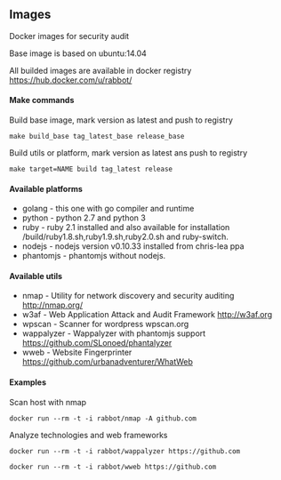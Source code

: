## Images


Docker images for security audit

Base image is based on ubuntu:14.04

All builded images are available in docker registry https://hub.docker.com/u/rabbot/

#### Make commands


Build base image, mark version as latest and push to registry

`make build_base tag_latest_base release_base`

Build utils or platform, mark version as latest ans push to registry

`make target=NAME build tag_latest release` 

#### Available platforms

 * golang - this one with go compiler and runtime
 * python - python 2.7 and python 3 
 * ruby - ruby 2.1 installed and also available for installation /build/ruby1.8.sh,ruby1.9.sh,ruby2.0.sh and ruby-switch.
 * nodejs - nodejs version v0.10.33 installed from chris-lea ppa
 * phantomjs - phantomjs without nodejs.


#### Available utils

 * nmap - Utility for network discovery and security auditing http://nmap.org/
 * w3af - Web Application Attack and Audit Framework http://w3af.org
 * wpscan - Scanner for wordpress wpscan.org
 * wappalyzer - Wappalyzer with phantomjs support https://github.com/SLonoed/phantalyzer 
 * wweb - Website Fingerprinter https://github.com/urbanadventurer/WhatWeb
 
#### Examples

Scan host with nmap

`docker run --rm -t -i rabbot/nmap -A github.com`

Analyze technologies and web frameworks

`docker run --rm -t -i rabbot/wappalyzer https://github.com`

`docker run --rm -t -i rabbot/wweb https://github.com`
